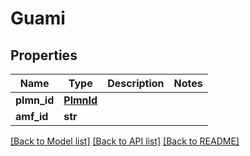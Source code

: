 # Guami

## Properties
Name | Type | Description | Notes
------------ | ------------- | ------------- | -------------
**plmn_id** | [**PlmnId**](PlmnId.md) |  | 
**amf_id** | **str** |  | 

[[Back to Model list]](../README.md#documentation-for-models) [[Back to API list]](../README.md#documentation-for-api-endpoints) [[Back to README]](../README.md)


